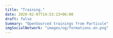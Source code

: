 ```yaml
---
title: "Training."
date: 2020-02-07T14:53:13+06:00
draft: false
Summary: "OpenSourced trainings from Particule"
imgSocialNetwork: "images/og/formations.en.png"
---
```

